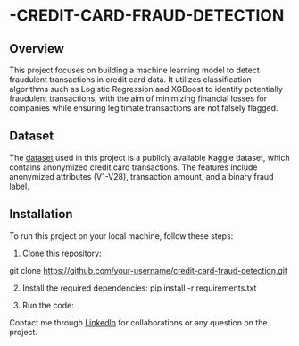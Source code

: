 # -CREDIT-CARD-FRAUD-DETECTION

## Overview
This project focuses on building a machine learning model to detect fraudulent transactions in credit card data. It utilizes classification algorithms such as Logistic Regression and XGBoost to identify potentially fraudulent transactions, with the aim of minimizing financial losses for companies while ensuring legitimate transactions are not falsely flagged.

## Dataset
The [dataset](https://www.kaggle.com/datasets/mlg-ulb/creditcardfraud) used in this project is a publicly available Kaggle dataset, which contains anonymized credit card transactions. The features include anonymized attributes (V1-V28), transaction amount, and a binary fraud label.

## Installation
To run this project on your local machine, follow these steps:

1. Clone this repository:
   
git clone https://github.com/your-username/credit-card-fraud-detection.git


2. Install the required dependencies:
pip install -r requirements.txt

3. Run the code:

Contact me through [Linkedln](linkedin.com/in/mercycheptoo5) for collaborations or any question on the project.
